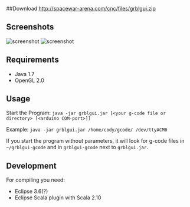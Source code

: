 ##Download
http://spacewar-arena.com/cnc/files/grblgui.zip

## Screenshots
![screenshot](https://github.com/cody82/grblgui/raw/master/grblgui.png)
![screenshot](https://github.com/cody82/grblgui/raw/master/grblgui2.png)

## Requirements
* Java 1.7
* OpenGL 2.0

## Usage
Start the Program: `java -jar grblgui.jar [<your g-code file or directory> [<arduino COM-port>]]`

Example: `java -jar grblgui.jar /home/cody/gcode/ /dev/ttyACM0`

If you start the program without parameters, it will look for g-code files in `~/grblgui-gcode` 
and in `grblgui-gcode` next to `grblgui.jar`.

## Development
For compiling you need:
* Eclipse 3.6(?)
* Eclipse Scala plugin with Scala 2.10
